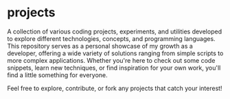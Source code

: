 # projects
A collection of various coding projects, experiments, and utilities developed to explore different technologies, concepts, and programming languages.
This repository serves as a personal showcase of my growth as a developer, offering a wide variety of solutions ranging from simple scripts to more complex applications.
Whether you're here to check out some code snippets, learn new techniques, or find inspiration for your own work, you'll find a little something for everyone.

Feel free to explore, contribute, or fork any projects that catch your interest!
